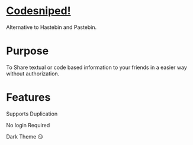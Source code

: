 # [Codesniped!](https://codesniped.herokuapp.com/)

Alternative to Hastebin and Pastebin.

# Purpose

To Share textual or code based information to your friends in a easier way without authorization.

# Features 

Supports Duplication

No login Required

Dark Theme 😏

